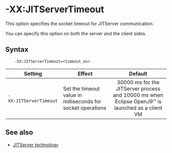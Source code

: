 <!--
* Copyright (c) 2017, 2023 IBM Corp. and others
*
* This program and the accompanying materials are made
* available under the terms of the Eclipse Public License 2.0
* which accompanies this distribution and is available at
* https://www.eclipse.org/legal/epl-2.0/ or the Apache
* License, Version 2.0 which accompanies this distribution and
* is available at https://www.apache.org/licenses/LICENSE-2.0.
*
* This Source Code may also be made available under the
* following Secondary Licenses when the conditions for such
* availability set forth in the Eclipse Public License, v. 2.0
* are satisfied: GNU General Public License, version 2 with
* the GNU Classpath Exception [1] and GNU General Public
* License, version 2 with the OpenJDK Assembly Exception [2].
*
* [1] https://www.gnu.org/software/classpath/license.html
* [2] https://openjdk.org/legal/assembly-exception.html
*
* SPDX-License-Identifier: EPL-2.0 OR Apache-2.0 OR GPL-2.0-only WITH Classpath-exception-2.0 OR GPL-2.0-only WITH OpenJDK-assembly-exception-1.0
-->

# -XX:JITServerTimeout

This option specifies the socket timeout for JITServer communication.

You can specify this option on both the server and the client sides.

## Syntax

        -XX:JITServerTimeout=<timeout_ms>

| Setting                 | Effect | Default                                                                            |
|-------------------------|--------|:----------------------------------------------------------------------------------:|
|`-XX:JITServerTimeout`           | Set the timeout value in milliseconds for socket operations | 30000 ms for the JITServer process and 10000 ms when Eclipse OpenJ9&trade; is launched as a client VM                                                                                    |


## See also

- [JITServer technology](jitserver.md)

<!-- ==== END OF TOPIC ==== xxjitservertimeout.md ==== -->
